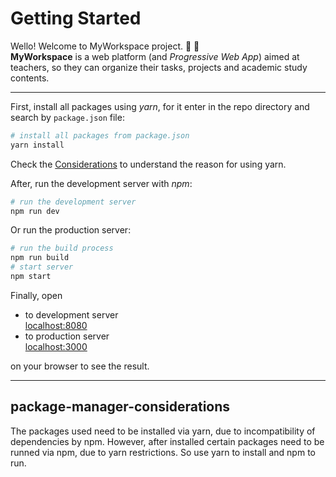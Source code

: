 
# Getting Started

Wello! Welcome to MyWorkspace project. :notebook_with_decorative_cover: :bookmark_tabs:  
**MyWorkspace** is a web platform (and _Progressive Web App_) aimed at teachers, so they can organize their tasks, projects and academic study contents.

---

First, install all packages using _yarn_, for it enter in the repo directory and search by `package.json` file:
```sh
# install all packages from package.json
yarn install
```
Check the [Considerations](#package-manager-considerations) to understand the reason for using yarn.
<br>

After, run the development server with _npm_:
```sh
# run the development server
npm run dev
```

Or run the production server:
```sh
# run the build process
npm run build
# start server
npm start
```

Finally, open  

* to development server  
[localhost:8080](http://localhost:8080)  
* to production server  
[localhost:3000](http://localhost:3000)  

on your browser to see the result.

___

## package-manager-considerations

The packages used need to be installed via yarn, due to incompatibility of dependencies by npm. However, after installed certain packages need to be runned via npm, due to yarn restrictions.
So use yarn to install and npm to run.


